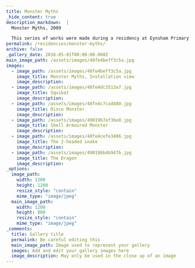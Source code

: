 ```yaml
---
title: Monster Myths
_hide_content: true
description_markdown:  |
  Monster Myths, 2009

  This series of works were made during a residency at Eynsham Primary School in Oxfordshire through the Oxfordshire Artweeks Educational Charity, **Kids@rt**. Children aged between 4-11 worked with the artist to create sculptures out of branches, twigs lying around as well as rope, string and driftwood specifically collected for the project. Mythical creatures such as a dragon, a 2 headed snake and 'Disco Monster' were constructed from these natural and recycled materials. Installed hanging from the trees these creatures form a permanent feature in this beautiful woodland
permalink: /residencies/monster-myths/
archive: false
_gallery_date: 2016-05-01T00:00:00.000Z
main_image_path: /assets/images/48fe4beff3c5a.jpg
images:            
  - image_path: /assets/images/48fe4beff3c5a.jpg
    image_title: Monster Myths, Installation view
    image_description:   
  - image_path: /assets/images/48fe4dc3513a7.jpg
    image_title: Squibat
    image_description:
  - image_path: /assets/images/48fe4c7cad480.jpg
    image_title: Disco Monster
    image_description:
  - image_path: /assets/images/49019b7ef3be8.jpg
    image_title: Shell Armoured Monster
    image_description:  
  - image_path: /assets/images/48fe4cefe3406.jpg
    image_title: The 2-headed snake
    image_description:   
  - image_path: /assets/images/49019bb4b947b.jpg
    image_title: The Dragon
    image_description:         
_options:
  image_path:
    width: 1200
    height: 1200
    resize_style: "contain"
    mime_type: "image/jpeg"
  main_image_path:
    width: 1200
    height: 800
    resize_style: "contain"
    mime_type: "image/jpeg"
_comments:
  title: Gallery title
  permalink: Be careful editing this
  main_image_path: Image used to represent your gallery
  images: Add and edit your gallery images here
  image_description: May only be used in the close up of an image
---
```


